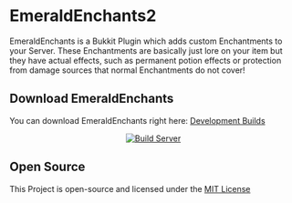 # EmeraldEnchants2
EmeraldEnchants is a Bukkit Plugin which adds custom Enchantments to your Server.
These Enchantments are basically just lore on your item but they have actual effects, such as permanent potion effects or protection from damage sources that normal Enchantments do not cover!

## Download EmeraldEnchants
You can download EmeraldEnchants right here: [Development Builds](https://thebusybiscuit.github.io/builds/TheBusyBiscuit/EmeraldEnchants2/master/)

<p align="center">
  <a href="https://thebusybiscuit.github.io/builds/TheBusyBiscuit/EmeraldEnchants2/master/">
    <img src="https://thebusybiscuit.github.io/builds/TheBusyBiscuit/EmeraldEnchants2/master/badge.svg" alt="Build Server"/>
  </a>
</p>


## Open Source
This Project is open-source and licensed under the [MIT License](https://github.com/TheBusyBiscuit/EmeraldEnchants2/blob/master/LICENSE)
